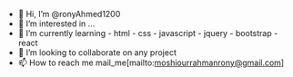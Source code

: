 - 👋 Hi, I’m @ronyAhmed1200
- 👀 I’m interested in ...
- 🌱 I’m currently learning 
        - html
        - css
        - javascript
        - jquery
        - bootstrap
        - react
- 💞️ I’m looking to collaborate on any project
- 📫 How to reach me mail_me[mailto:moshiourrahmanrony@gmail.com]

<!---
ronyAhmed1200/ronyAhmed1200 is a ✨ special ✨ repository because its `README.md` (this file) appears on your GitHub profile.
You can click the Preview link to take a look at your changes.
--->
